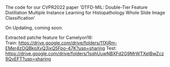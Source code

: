 The code for our CVPR2022 paper 'DTFD-MIL: Double-Tier Feature Distillation Multiple Instance Learning for Histopathology Whole Slide Image Classification'

On Updating, coming soon.

Extracted patche feature for Camelyon16: <br/>
Train: https://drive.google.com/drive/folders/11XjRm-EMer4zOQBkpXvQ3jxQ5Fpo-47K?usp=sharing
Test:  https://drive.google.com/drive/folders/1sqhUuwNBXFd2G9MrWTXeIBwZcz9QvEFT?usp=sharing
